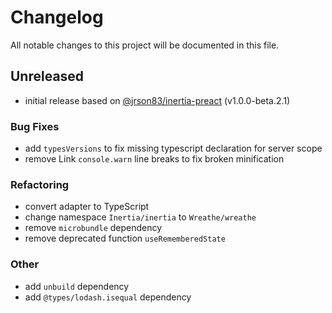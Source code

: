# Changelog

All notable changes to this project will be documented in this file.

## Unreleased

- initial release based on [@jrson83/inertia-preact](https://github.com/jrson83/inertia-preact) (v1.0.0-beta.2.1)

### Bug Fixes

- add `typesVersions` to fix missing typescript declaration for server scope
- remove Link `console.warn` line breaks to fix broken minification

### Refactoring

- convert adapter to TypeScript
- change namespace `Inertia/inertia` to `Wreathe/wreathe`
- remove `microbundle` dependency
- remove deprecated function `useRememberedState`

### Other

- add `unbuild` dependency
- add `@types/lodash.isequal` dependency
